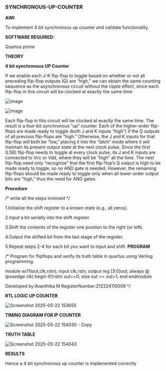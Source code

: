 ### SYNCHRONOUS-UP-COUNTER

**AIM:**

To implement 4 bit synchronous up counter and validate functionality.

**SOFTWARE REQUIRED:**

Quartus prime

**THEORY**

**4 bit synchronous UP Counter**

If we enable each J-K flip-flop to toggle based on whether or not all preceding flip-flop outputs (Q) are “high,” we can obtain the same counting sequence as the asynchronous circuit without the ripple effect, since each flip-flop in this circuit will be clocked at exactly the same time:

![image](https://github.com/naavaneetha/SYNCHRONOUS-UP-COUNTER/assets/154305477/d5db3fa0-e413-404c-b80e-b2f39d82e7e8)


![image](https://github.com/naavaneetha/SYNCHRONOUS-UP-COUNTER/assets/154305477/52cb61eb-d04b-442d-810c-31185a68410b)

Each flip-flop in this circuit will be clocked at exactly the same time.
The result is a four-bit synchronous “up” counter. Each of the higher-order flip-flops are made ready to toggle (both J and K inputs “high”) if the Q outputs of all previous flip-flops are “high.”
Otherwise, the J and K inputs for that flip-flop will both be “low,” placing it into the “latch” mode where it will maintain its present output state at the next clock pulse.
Since the first (LSB) flip-flop needs to toggle at every clock pulse, its J and K inputs are connected to Vcc or Vdd, where they will be “high” all the time.
The next flip-flop need only “recognize” that the first flip-flop’s Q output is high to be made ready to toggle, so no AND gate is needed.
However, the remaining flip-flops should be made ready to toggle only when all lower-order output bits are “high,” thus the need for AND gates.

**Procedure**

/* write all the steps invloved */

1.Initialize the shift register to a known state (e.g., all zeros).

2.Input a bit serially into the shift register.

3.Shift the contents of the register one position to the right (or left).

4.Output the shifted bit from the last stage of the register.

5.Repeat steps 2-4 for each bit you want to input and shift.
**PROGRAM**

/* Program for flipflops and verify its truth table in quartus using Verilog programming.

module ex11(out,clk,rstn);
input clk,rstn;
output reg [3:0]out;
always @ (posedge clk)
begin
    if(!rstn)
      out<=0;
    else 
      out <= out+1;
end
endmodule

Developed by:Avanthika M RegisterNumber:212224110009
*/

**RTL LOGIC UP COUNTER**

![Screenshot 2025-05-22 153655](https://github.com/user-attachments/assets/72b6e906-4f86-44ed-ab39-73d4f114818b)


**TIMING DIAGRAM FOR IP COUNTER**

![Screenshot 2025-05-22 154030 - Copy](https://github.com/user-attachments/assets/69db69b6-61ab-4847-b256-1eaff804ad32)


**TRUTH TABLE**

![Screenshot 2025-05-22 154043](https://github.com/user-attachments/assets/75555dba-3d02-4e33-998e-5291cd8f4184)


**RESULTS**

Hence a 4 bit synchronous up counter is implemented correctly
